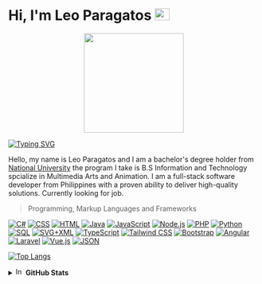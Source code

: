# Hi, I'm Leo Paragatos <img src="https://user-images.githubusercontent.com/74038190/216122041-518ac897-8d92-4c6b-9b3f-ca01dcaf38ee.png" alt="Fire" width="30" height="24" />


<div id="header" align="center">
  <img src="https://i.giphy.com/media/v1.Y2lkPTc5MGI3NjExZmdwN3picmFoNzl3YjJueDBjdXFwaHVvNWN5Yzk1Y2IzdTBtN2ljYSZlcD12MV9pbnRlcm5hbF9naWZfYnlfaWQmY3Q9cw/WFZvB7VIXBgiz3oDXE/giphy.gif"  width="200"/>
   
</div> 

<!-- readme-typing-svg.herokuapp.com -->
[![Typing SVG](https://readme-typing-svg.herokuapp.com?font=Fira+Code&pause=1000&width=435&lines=Fron-End+and+UI%2FUX+Developer;Graphic+Designer;Batman)](https://git.io/typing-svg)

Hello, my name is Leo Paragatos and I am a bachelor's degree holder from [National University](https://national-u.edu.ph/) the program I take is B.S Information and Technology spcialize in Multimedia Arts and Animation. I am a full-stack software developer from Philippines with a proven ability to deliver high-quality solutions. Currently looking for job.

> Programming, Markup Languages and Frameworks
<div>
   <p>
      <a href="https://github.com/search?q=user%3ADenverCoder1+language%3Acsharp"><img alt="C#" src="https://custom-icon-badges.demolab.com/badge/C%23-68217A.svg?logo=cs2&logoColor=white"></a>
      <a href="https://github.com/search?q=user%3ADenverCoder1+language%3Acss"><img alt="CSS" src="https://img.shields.io/badge/CSS-1572B6.svg?logo=css3&logoColor=white"></a>
      <a href="https://github.com/search?q=user%3ADenverCoder1+language%3Ahtml"><img alt="HTML" src="https://img.shields.io/badge/HTML-E34F26.svg?logo=html5&logoColor=white"></a>
      <a href="https://github.com/search?q=user%3ADenverCoder1+language%3Ajava"><img alt="Java" src="https://custom-icon-badges.demolab.com/badge/Java-007396.svg?logo=java&logoColor=white"></a>
      <a href="https://github.com/search?q=user%3ADenverCoder1+language%3Ajavascript"><img alt="JavaScript" src="https://img.shields.io/badge/JavaScript-F7DF1E.svg?logo=javascript&logoColor=black"></a>
      <a href="https://github.com/search?q=user%3ADenverCoder1+language%3Ajavascript"><img alt="Node.js" src="https://img.shields.io/badge/Node.js-43853D.svg?logo=node.js&logoColor=white"></a>
      <a href="https://github.com/search?q=user%3ADenverCoder1+language%3Aphp"><img alt="PHP" src="https://img.shields.io/badge/PHP-777BB4.svg?logo=php&logoColor=white"></a>
      <a href="https://github.com/search?q=user%3ADenverCoder1+language%3Apython"><img alt="Python" src="https://img.shields.io/badge/Python-14354C.svg?logo=python&logoColor=white"></a>
      <a href="https://github.com/search?q=user%3ADenverCoder1+language%3Asql"><img alt="SQL" src="https://custom-icon-badges.demolab.com/badge/SQL-025E8C.svg?logo=database&logoColor=white"></a>
      <a href="https://github.com/search?q=user%3ADenverCoder1+language%3Asvg"><img alt="SVG+XML" src="https://img.shields.io/badge/SVG%2BXML-e0982c.svg?logo=svg&logoColor=white"></a>
      <a href="https://github.com/search?q=user%3ADenverCoder1+language%3AtypeScript"><img alt="TypeScript" src="https://img.shields.io/badge/TypeScript-007ACC.svg?logo=typescript&logoColor=white"></a>
      <a href="https://tailwindcss.com/"><img alt="Tailwind CSS" src="https://img.shields.io/badge/Tailwind_CSS-38B2AC?logo=tailwind-css&logoColor=white"></a>
      <a href="https://getbootstrap.com/"><img alt="Bootstrap" src="https://img.shields.io/badge/Bootstrap-563D7C?logo=bootstrap&logoColor=white"></a>
      <a href="https://angular.io/"><img alt="Angular" src="https://img.shields.io/badge/Angular-DD0031?logo=angular&logoColor=white"></a>
      <a href="https://laravel.com/"><img alt="Laravel" src="https://img.shields.io/badge/Laravel-FF2D20?logo=laravel&logoColor=white"></a>
      <a href="https://vuejs.org/"><img alt="Vue.js" src="https://img.shields.io/badge/Vue.js-4FC08D?logo=vue.js&logoColor=white"></a>
      <a href="https://www.json.org/"><img alt="JSON" src="https://img.shields.io/badge/JSON-000000?logo=json&logoColor=white"></a>
  </p>
</div>

[![Top Langs](https://github-readme-stats.vercel.app/api/top-langs/?username=Paragatoslr&layout=compact&card_width=1000&card_height=200)](https://github.com/Paragatoslr/github-readme-stats)

<details>
<summary><img src="https://raw.githubusercontent.com/Tarikul-Islam-Anik/Animated-Fluent-Emojis/master/Emojis/Symbols/Input%20Numbers.png" alt="Input Numbers" width="16" height="16" /> <b>GitHub Stats</b></summary>

<!-- Github Stats and streak Card -->
![Anurag's GitHub stats](https://github-readme-stats.vercel.app/api?username=Paragatoslr&theme=flag-india&card_width=1000&card_height=200&show_icons=true) 
[![GitHub Streak](https://github-readme-streak-stats.herokuapp.com?user=Paragatoslr&theme=flag-india&card_width=1000&card_height=200" )](https://git.io/streak-stats)

<!-- Github activity Card -->
<a href="#hi-im-leo-paragatos">
<img alt="Leo's Activity Graph" src="https://github-readme-activity-graph.vercel.app/graph/?username=Paragatoslr&bg_color=ffffff&color=ffa140&line=c4c88d&point=dfa141&hide_border=true&width=860&radius=8&theme=github-compact&area_color=ffe9d2&area=true&height=300&custom_title=My%20Contribution%20Graph" align="center" width="100%" />
</a>
</details>


